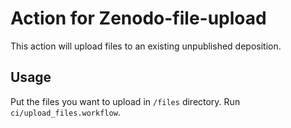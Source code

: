 # Action for Zenodo-file-upload
This action will upload files to an existing unpublished deposition.

## Usage
Put the files you want to upload in `/files` directory.
Run `ci/upload_files.workflow`.